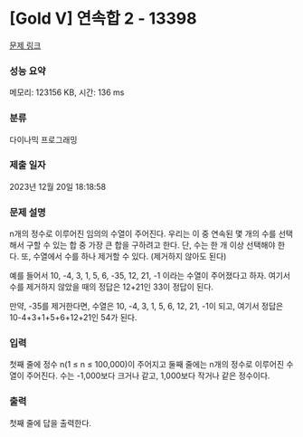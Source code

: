# [Gold V] 연속합 2 - 13398 

[문제 링크](https://www.acmicpc.net/problem/13398) 

### 성능 요약

메모리: 123156 KB, 시간: 136 ms

### 분류

다이나믹 프로그래밍

### 제출 일자

2023년 12월 20일 18:18:58

### 문제 설명

<p>n개의 정수로 이루어진 임의의 수열이 주어진다. 우리는 이 중 연속된 몇 개의 수를 선택해서 구할 수 있는 합 중 가장 큰 합을 구하려고 한다. 단, 수는 한 개 이상 선택해야 한다. 또, 수열에서 수를 하나 제거할 수 있다. (제거하지 않아도 된다)</p>

<p>예를 들어서 10, -4, 3, 1, 5, 6, -35, 12, 21, -1 이라는 수열이 주어졌다고 하자. 여기서 수를 제거하지 않았을 때의 정답은 12+21인 33이 정답이 된다.</p>

<p>만약, -35를 제거한다면, 수열은 10, -4, 3, 1, 5, 6, 12, 21, -1이 되고, 여기서 정답은 10-4+3+1+5+6+12+21인 54가 된다.</p>

### 입력 

 <p>첫째 줄에 정수 n(1 ≤ n ≤ 100,000)이 주어지고 둘째 줄에는 n개의 정수로 이루어진 수열이 주어진다. 수는 -1,000보다 크거나 같고, 1,000보다 작거나 같은 정수이다.</p>

### 출력 

 <p>첫째 줄에 답을 출력한다.</p>

